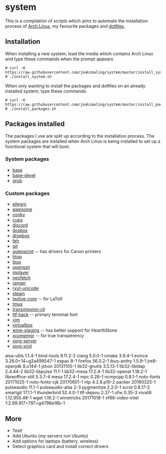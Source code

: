 # system
This is a compilation of scripts which aims to automate the installation process of [Arch Linux](https://www.archlinux.org/), my favourite packages and [dotfiles](https://github.com/joakimaling/dotfiles).

## Installation
When installing a new system; load the media which contains Arch Linux and type these commands when the prompt appears 
```
# curl -O https://raw.githubusercontent.com/joakimaling/system/master/install_system.sh
# ./install_system.sh
```
When only wanting to install the packages and dotfiles on an already installed system; type these commands
```
# curl -O https://raw.githubusercontent.com/joakimaling/system/master/install_packages.sh
# ./install_packages.sh
```

## Packages installed
The packages I use are split up according to the installation process. The system packages are installed when Arch Linux is being installed to set up a functional system that will boot.

### System packages
- [base](https://www.archlinux.org/groups/x86_64/base/)
- [base-devel](https://www.archlinux.org/groups/x86_64/base-devel/)
- [grub]()

### Custom packages

- [allegro]()
- [awesome]()
- [conky]()
- [cups]()
- [discord]()
- [dosbox]()
- [dropbox]()
- [feh]()
- [git]()
- [gutenprint]() -- has drivers for Canon printers
- [htop]()
- [ibus]()
- [openssh]()
- [mplayer]()
- [neofetch]()
- [ranger]()
- [rxvt-unicode]()
- [steam]()
- [texlive-core](https://www.archlinux.org/packages/extra/any/texlive-core/) -- for LaTeX
- [tmux]()
- [transmission-cli]()
- [ttf-hack]() -- primary terminal font
- [vim]()
- [virtualbox]()
- [wine-staging]() -- has better support for HearthStone
- [xcompmgr]() -- for true transperency
- [xorg-server]()
- [xorg-xinit]()

alsa-utils 1.1.4-1
bind-tools 9.11.2-2
clang 5.0.0-1
cmake 3.9.4-1
evince 3.26.0+14+g2a499547-1
expac 8-1
firefox 56.0.2-1
ibus-anthy 1.5.9-1
jre8-openjdk 8.u144-1
jshon 20131105-1
lib32-gnutls 3.5.13-1
lib32-libldap 2.4.44-2
lib32-libpulse 11.1-1
lib32-mesa 17.2.4-1
lib32-openal 1.18.2-1
libreoffice-still 5.3.7-4
mesa 17.2.4-1
mpc 0.28-1
ncmpcpp 0.8.1-1
noto-fonts 20171025-1
noto-fonts-cjk 20170601-1
ntp 4.2.8.p10-2
packer 20160325-1
pulseaudio 11.1-1
pulseaudio-alsa 2-3
pygmentize 2.2.0-1
scrot 0.8.17-2
smartgit 17.1.1-1
thunderbird 52.4.0-1
ttf-dejavu 2.37-1
ufw 0.35-3
vivaldi 1.12.955.48-1
wget 1.19.2-1
winetricks 20171018-1
xf86-video-intel 1:2.99.917+797+g4798e18b-1

## More
- Test!
- Add Ubuntu (my servers run Ubuntu)
- Add options for laptops (battery, wireless)
- Detect graphics card and install correct drivers
